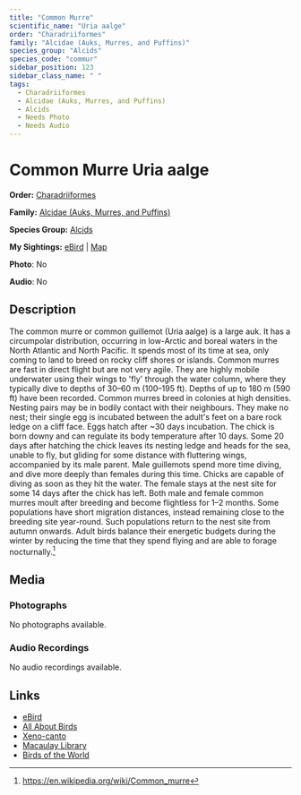 ```yaml
---
title: "Common Murre"
scientific_name: "Uria aalge"
order: "Charadriiformes"
family: "Alcidae (Auks, Murres, and Puffins)"
species_group: "Alcids"
species_code: "commur"
sidebar_position: 123
sidebar_class_name: " "
tags: 
  - Charadriiformes
  - Alcidae (Auks, Murres, and Puffins)
  - Alcids
  - Needs Photo
  - Needs Audio
---
```


# Common Murre <span className='sci_name'>Uria aalge</span>

**Order:** [Charadriiformes](/tags/charadriiformes)

**Family:** [Alcidae (Auks, Murres, and Puffins)](/tags/alcidae-auks-murres-and-puffins)

**Species Group:** [Alcids](/tags/alcids)

**My Sightings:** [eBird](https://ebird.org/lifelist?r=world&time=life&spp=commur) | [Map](/map?species_code=commur)

**Photo**: No 

**Audio**: No

## Description
The common murre or common guillemot (Uria aalge) is a large auk. It has a circumpolar distribution, occurring in low-Arctic and boreal waters in the North Atlantic and North Pacific. It spends most of its time at sea, only coming to land to breed on rocky cliff shores or islands.
Common murres are fast in direct flight but are not very agile. They are highly mobile underwater using their wings to 'fly' through the water column, where they typically dive to depths of 30–60 m (100–195 ft). Depths of up to 180 m (590 ft) have been recorded.
Common murres breed in colonies at high densities. Nesting pairs may be in bodily contact with their neighbours. They make no nest; their single egg is incubated between the adult's feet on a bare rock ledge on a cliff face. Eggs hatch after ~30 days incubation. The chick is born downy and can regulate its body temperature after 10 days. Some 20 days after hatching the chick leaves its nesting ledge and heads for the sea, unable to fly, but gliding for some distance with fluttering wings, accompanied by its male parent. Male guillemots spend more time diving, and dive more deeply than females during this time. Chicks are capable of diving as soon as they hit the water. The female stays at the nest site for some 14 days after the chick has left.
Both male and female common murres moult after breeding and become flightless for 1–2 months. Some populations have short migration distances, instead remaining close to the breeding site year-round. Such populations return to the nest site from autumn onwards. Adult birds balance their energetic budgets during the winter by reducing the time that they spend flying and are able to forage nocturnally.[^1]

[^1]: https://en.wikipedia.org/wiki/Common_murre

## Media
### Photographs
No photographs available.

### Audio Recordings
No audio recordings available.

## Links
* [eBird](https://ebird.org/species/commur) 
* [All About Birds](https://www.allaboutbirds.org/guide/commur) 
* [Xeno-canto](https://www.xeno-canto.org/species/uria-aalge) 
* [Macaulay Library](https://search.macaulaylibrary.org/catalog?taxonCode=commur&sort=rating_rank_desc)
* [Birds of the World](https://birdsoftheworld.org/bow/species/commur)
